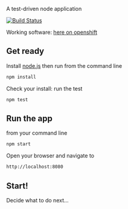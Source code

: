 A test-driven node application

[![Build Status](https://travis-ci.org/ericminio/e-filing.svg?branch=master)](https://travis-ci.org/ericminio/e-filing)

Working software: [here on openshift](http://manual-learning-openshift.193b.starter-ca-central-1.openshiftapps.com/)

## Get ready

Install [node.js](http://nodejs.org/) then run from the command line

```sh
npm install
```

Check your install: run the test

```sh
npm test
```

## Run the app

from your command line

```sh
npm start
```

Open your browser and navigate to

```sh
http://localhost:8080
```

## Start!

Decide what to do next...
